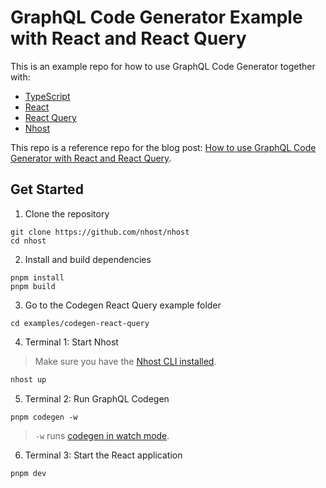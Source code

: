 # GraphQL Code Generator Example with React and React Query

This is an example repo for how to use GraphQL Code Generator together with:

- [TypeScript](https://www.typescriptlang.org/)
- [React](https://reactjs.org/)
- [React Query](https://tanstack.com/query/v4/)
- [Nhost](http://nhost.io/)

This repo is a reference repo for the blog post: [How to use GraphQL Code Generator with React and React Query](https://nhost.io/blog/how-to-use-graphql-code-generator-with-react-query).

## Get Started

1. Clone the repository

```
git clone https://github.com/nhost/nhost
cd nhost
```

2. Install and build dependencies

```
pnpm install
pnpm build
```

3. Go to the Codegen React Query example folder

```
cd examples/codegen-react-query
```

4. Terminal 1: Start Nhost

> Make sure you have the [Nhost CLI installed](https://docs.nhost.io/platform/cli).

```sh
nhost up
```

5. Terminal 2: Run GraphQL Codegen

```
pnpm codegen -w
```

> `-w` runs [codegen in watch mode](https://www.the-guild.dev/graphql/codegen/docs/getting-started/development-workflow#watch-mode).

6. Terminal 3: Start the React application

```sh
pnpm dev
```
